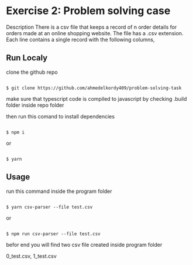 # Exercise 2: Problem solving case

Description There is a csv file that keeps a record of n order details for orders made at an online shopping website. The file has a .csv extension. Each line contains a single record with the following columns,


## Run Localy

clone the github repo 
```

$ git clone https://github.com/ahmedelkordy409/problem-solving-task

```
make sure that typescript code is compiled to javascript by checking .build folder inside repo folder


then run this comand to install dependencies
```

$ npm i

```

or 

```

$ yarn
```


## Usage

run this command inside the program folder
```

$ yarn csv-parser --file test.csv

```

or
```

$ npm run csv-parser --file test.csv

```

befor end you will find two csv file created inside program folder

 0_test.csv, 1_test.csv



